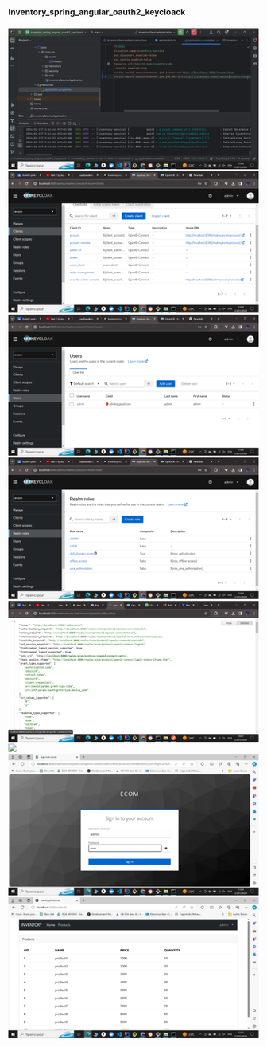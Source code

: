 <h3>Inventory_spring_angular_oauth2_keycloack<h3>
<img src="Captures/Configuration.png">
<img src="Captures/keycloak-clients.png">
<img src="Captures/keycloak-users.png">
<img src="Captures/RealmeRoles.png">
<img src="Captures/Test-API.png">
<img src="Captures/Test-Postman1.png>
<img src="Captures/Test-Postman2.png">
<img src="Captures/login.png">
<img src="Captures/products.png">


